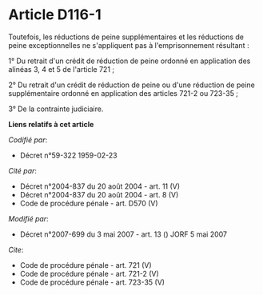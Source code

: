 # Article D116-1

Toutefois, les réductions de peine supplémentaires et les réductions de peine exceptionnelles ne s'appliquent pas à
l'emprisonnement résultant : 

1° Du retrait d'un crédit de réduction de peine ordonné en application des alinéas 3, 4 et 5 de l'article 721 ; 

2° Du retrait d'un crédit de réduction de peine ou d'une réduction de peine supplémentaire ordonné en application des
articles 721-2 ou 723-35 ; 

3° De la contrainte judiciaire.

**Liens relatifs à cet article**

_Codifié par_:

  - Décret n°59-322 1959-02-23

_Cité par_:

  - Décret n°2004-837 du 20 août 2004 - art. 11 (V)
  - Décret n°2004-837 du 20 août 2004 - art. 8 (V)
  - Code de procédure pénale - art. D570 (V)

_Modifié par_:

  - Décret n°2007-699 du 3 mai 2007 - art. 13 () JORF 5 mai 2007

_Cite_:

  - Code de procédure pénale - art. 721 (V)
  - Code de procédure pénale - art. 721-2 (V)
  - Code de procédure pénale - art. 723-35 (V)
